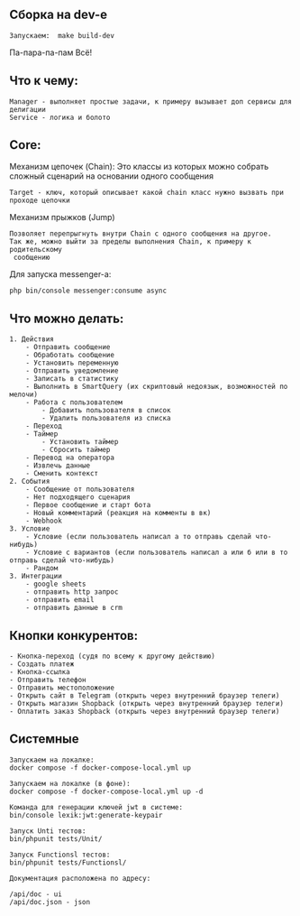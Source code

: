 Сборка на dev-e
---

~~~
Запускаем:  make build-dev
~~~

Па-пара-па-пам Всё!

Что к чему:
---

~~~
Manager - выполняет простые задачи, к примеру вызывает доп сервисы для делигации
Service - логика и болото
~~~

Core:
---

Механизм цепочек (Chain):
Это классы из которых можно собрать сложный сценарий на основании одного сообщения
~~~
Target - ключ, который описывает какой chain класс нужно вызвать при 
проходе цепочки  
~~~

Механизм прыжков (Jump)
~~~
Позволяет перепрыгнуть внутри Chain с одного сообщения на другое. 
Так же, можно выйти за пределы выполнения Chain, к примеру к родительскому
 сообщению
~~~

Для запуска messenger-а:
~~~
php bin/console messenger:consume async
~~~

Что можно делать:
---

~~~
1. Действия 
    - Отправить сообщение
    - Обработать сообщение
    - Установить переменную
    - Отправить уведомление
    - Записать в статистику
    - Выполнить в SmartQuery (их скриптовый недоязык, возможностей по мелочи)
    - Работа с пользователем
        - Добавить пользователя в список
        - Удалить пользователя из списка
    - Переход
    - Таймер
        - Установить таймер
        - Сбросить таймер
    - Перевод на оператора
    - Извлечь данные
    - Сменить контекст
2. События
    - Сообщение от пользователя
    - Нет подходящего сценария
    - Первое сообщение и старт бота
    - Новый комментарий (реакция на комменты в вк)
    - Webhook
3. Условие
    - Условие (если пользователь написал a то отправь сделай что-нибудь) 
    - Условие с вариантов (если пользователь написал a или б или в то отправь сделай что-нибудь)
    - Рандом
3. Интеграции
    - google sheets
    - отправить http запрос
    - отправить email
    - отправить данные в crm
~~~

Кнопки конкурентов:
---

~~~
- Кнопка-переход (судя по всему к другому действию)
- Создать платеж
- Кнопка-ссылка
- Отправить телефон
- Отправить местоположение
- Открыть сайт в Telegram (открыть через внутренний браузер телеги)
- Открыть магазин Shopback (открыть через внутренний браузер телеги)
- Оплатить заказ Shopback (открыть через внутренний браузер телеги)
~~~

Системные 
---

~~~
Запускаем на локалке:
docker compose -f docker-compose-local.yml up

Запускаем на локалке (в фоне):
docker compose -f docker-compose-local.yml up -d
~~~

~~~
Команда для генерации ключей jwt в системе:
bin/console lexik:jwt:generate-keypair
~~~

~~~
Запуск Unti тестов:
bin/phpunit tests/Unit/
~~~

~~~
Запуск Functionsl тестов:
bin/phpunit tests/Functionsl/
~~~

~~~
Документация расположена по адресу:

/api/doc - ui
/api/doc.json - json
~~~
